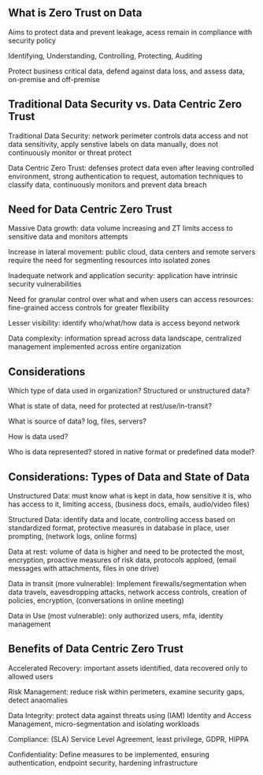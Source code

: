 ## What is Zero Trust on Data

Aims to protect data and prevent leakage, acess remain in compliance with security policy

Identifying, Understanding, Controlling, Protecting, Auditing

Protect business critical data, defend against data loss, and assess data, on-premise and off-premise

## Traditional Data Security vs. Data Centric Zero Trust

Traditional Data Security: network perimeter controls data access and not data sensitivity, apply senstive labels on data manually, does not continuously monitor or threat protect

Data Centric Zero Trust: defenses protect data even after leaving controlled environment, strong authentication to request, automation techniques to classify data, continuously monitors and prevent data breach

## Need for Data Centric Zero Trust

Massive Data growth: data volume increasing and ZT limits access to sensitive data and monitors attempts

Increase in lateral movement: public cloud, data centers and remote servers require the need for segmenting resources into isolated zones

Inadequate network and application security: application have intrinsic security vulnerabilities

Need for granular control over what and when users can access resources: fine-grained access controls for greater flexibility

Lesser visibility: identify who/what/how data is access beyond network

Data complexity: information spread across data landscape, centralized management implemented across entire organization

## Considerations

Which type of data used in organization? Structured or unstructured data?

What is state of data, need for protected at rest/use/in-transit?

What is source of data? log, files, servers?

How is data used?

Who is data represented? stored in native format or predefined data model?

## Considerations: Types of Data and State of Data

Unstructured Data: must know what is kept in data, how sensitive it is, who has access to it, limiting access, (business docs, emails, audio/video files)

Structured Data: identify data and locate, controlling access based on standardized format, protective measures in database in place, user prompting, (network logs, online forms)

Data at rest: volume of data is higher and need to be protected the most, encryption, proactive measures of risk data,  protocols apploed, (email messages with attachments, files in one drive)

Data in transit (more vulnerable): Implement firewalls/segmentation when data travels, eavesdropping attacks, network access controls, creation of policies, encryption, (conversations in online meeting)

Data in Use (most vulnerable): only authorized users, mfa, identity management

## Benefits of Data Centric Zero Trust

Accelerated Recovery: important assets identified, data recovered only to allowed users

Risk Management: reduce risk within perimeters, examine security gaps, detect anaomalies

Data Integrity: protect data against threats using (IAM) Identity and Access Management, micro-segmentation and isolating workloads

Compliance: (SLA) Service Level Agreement, least privilege, GDPR, HIPPA

Confidentiality: Define measures to be implemented, ensuring authentication, endpoint security, hardening infrastructure

























